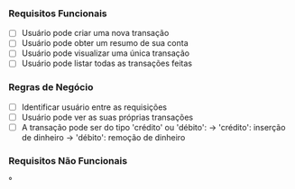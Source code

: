 ### Requisitos Funcionais

- [ ] Usuário pode criar uma nova transação
- [ ] Usuário pode obter um resumo de sua conta
- [ ] Usuário pode visualizar uma única transação
- [ ] Usuário pode listar todas as transações feitas

### Regras de Negócio

- [ ] Identificar usuário entre as requisições
- [ ] Usuário pode ver as suas próprias transações
- [ ] A transação pode ser do tipo 'crédito' ou 'débito':
        -> 'crédito': inserção de dinheiro
        -> 'débito': remoção de dinheiro

### Requisitos Não Funcionais

°